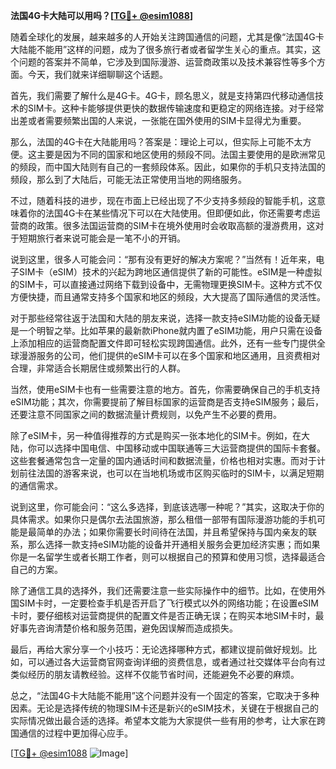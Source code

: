 **法国4G卡大陆可以用吗？[[TG💪+ @esim1088](https://t.me/s/esim1088)]**

随着全球化的发展，越来越多的人开始关注跨国通信的问题，尤其是像“法国4G卡大陆能不能用”这样的问题，成为了很多旅行者或者留学生关心的重点。其实，这个问题的答案并不简单，它涉及到国际漫游、运营商政策以及技术兼容性等多个方面。今天，我们就来详细聊聊这个话题。

首先，我们需要了解什么是4G卡。4G卡，顾名思义，就是支持第四代移动通信技术的SIM卡。这种卡能够提供更快的数据传输速度和更稳定的网络连接。对于经常出差或者需要频繁出国的人来说，一张能在国外使用的SIM卡显得尤为重要。

那么，法国的4G卡在大陆能用吗？答案是：理论上可以，但实际上可能不太方便。这主要是因为不同的国家和地区使用的频段不同。法国主要使用的是欧洲常见的频段，而中国大陆则有自己的一套频段体系。因此，如果你的手机只支持法国的频段，那么到了大陆后，可能无法正常使用当地的网络服务。

不过，随着科技的进步，现在市面上已经出现了不少支持多频段的智能手机，这意味着你的法国4G卡在某些情况下可以在大陆使用。但即便如此，你还需要考虑运营商的政策。很多法国运营商的SIM卡在境外使用时会收取高额的漫游费用，这对于短期旅行者来说可能会是一笔不小的开销。

说到这里，很多人可能会问：“那有没有更好的解决方案呢？”当然有！近年来，电子SIM卡（eSIM）技术的兴起为跨地区通信提供了新的可能性。eSIM是一种虚拟的SIM卡，可以直接通过网络下载到设备中，无需物理更换SIM卡。这种方式不仅方便快捷，而且通常支持多个国家和地区的频段，大大提高了国际通信的灵活性。

对于那些经常往返于法国和大陆的朋友来说，选择一款支持eSIM功能的设备无疑是一个明智之举。比如苹果的最新款iPhone就内置了eSIM功能，用户只需在设备上添加相应的运营商配置文件即可轻松实现跨国通信。此外，还有一些专门提供全球漫游服务的公司，他们提供的eSIM卡可以在多个国家和地区通用，且资费相对合理，非常适合长期居住或频繁出行的人群。

当然，使用eSIM卡也有一些需要注意的地方。首先，你需要确保自己的手机支持eSIM功能；其次，你需要提前了解目标国家的运营商是否支持eSIM服务；最后，还要注意不同国家之间的数据流量计费规则，以免产生不必要的费用。

除了eSIM卡，另一种值得推荐的方式是购买一张本地化的SIM卡。例如，在大陆，你可以选择中国电信、中国移动或中国联通等三大运营商提供的国际卡套餐。这些套餐通常包含一定量的国内通话时间和数据流量，价格也相对实惠。而对于计划前往法国的游客来说，也可以在当地机场或市区购买临时的SIM卡，以满足短期的通信需求。

说到这里，你可能会问：“这么多选择，到底该选哪一种呢？”其实，这取决于你的具体需求。如果你只是偶尔去法国旅游，那么租借一部带有国际漫游功能的手机可能是最简单的办法；如果你需要长时间待在法国，并且希望保持与国内亲友的联系，那么选择一款支持eSIM功能的设备并开通相关服务会更加经济实惠；而如果你是一名留学生或者长期工作者，则可以根据自己的预算和使用习惯，选择最适合自己的方案。

除了通信工具的选择外，我们还需要注意一些实际操作中的细节。比如，在使用外国SIM卡时，一定要检查手机是否开启了飞行模式以外的网络功能；在设置eSIM卡时，要仔细核对运营商提供的配置文件是否正确无误；在购买本地SIM卡时，最好事先咨询清楚价格和服务范围，避免因误解而造成损失。

最后，再给大家分享一个小技巧：无论选择哪种方式，都建议提前做好规划。比如，可以通过各大运营商官网查询详细的资费信息，或者通过社交媒体平台向有过类似经历的朋友请教经验。这样不仅能节省时间，还能避免不必要的麻烦。

总之，“法国4G卡大陆能不能用”这个问题并没有一个固定的答案，它取决于多种因素。无论是选择传统的物理SIM卡还是新兴的eSIM技术，关键在于根据自己的实际情况做出最合适的选择。希望本文能为大家提供一些有用的参考，让大家在跨国通信的过程中更加得心应手。

[[TG💪+ @esim1088](https://t.me/s/esim1088) ![Image](https://i.postimg.cc/4NQfJmqS/Snipaste-2025-05-13-00-14-12.png)]